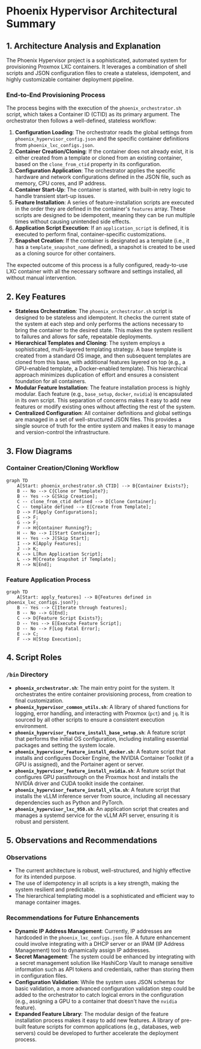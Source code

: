 # Phoenix Hypervisor Architectural Summary

## 1. Architecture Analysis and Explanation

The Phoenix Hypervisor project is a sophisticated, automated system for provisioning Proxmox LXC containers. It leverages a combination of shell scripts and JSON configuration files to create a stateless, idempotent, and highly customizable container deployment pipeline.

### End-to-End Provisioning Process

The process begins with the execution of the `phoenix_orchestrator.sh` script, which takes a Container ID (CTID) as its primary argument. The orchestrator then follows a well-defined, stateless workflow:

1.  **Configuration Loading**: The orchestrator reads the global settings from `phoenix_hypervisor_config.json` and the specific container definitions from `phoenix_lxc_configs.json`.
2.  **Container Creation/Cloning**: If the container does not already exist, it is either created from a template or cloned from an existing container, based on the `clone_from_ctid` property in its configuration.
3.  **Configuration Application**: The orchestrator applies the specific hardware and network configurations defined in the JSON file, such as memory, CPU cores, and IP address.
4.  **Container Start-Up**: The container is started, with built-in retry logic to handle transient start-up issues.
5.  **Feature Installation**: A series of feature-installation scripts are executed in the order they are defined in the container's `features` array. These scripts are designed to be idempotent, meaning they can be run multiple times without causing unintended side effects.
6.  **Application Script Execution**: If an `application_script` is defined, it is executed to perform final, container-specific customizations.
7.  **Snapshot Creation**: If the container is designated as a template (i.e., it has a `template_snapshot_name` defined), a snapshot is created to be used as a cloning source for other containers.

The expected outcome of this process is a fully configured, ready-to-use LXC container with all the necessary software and settings installed, all without manual intervention.

## 2. Key Features

*   **Stateless Orchestration**: The `phoenix_orchestrator.sh` script is designed to be stateless and idempotent. It checks the current state of the system at each step and only performs the actions necessary to bring the container to the desired state. This makes the system resilient to failures and allows for safe, repeatable deployments.
*   **Hierarchical Templates and Cloning**: The system employs a sophisticated, multi-layered templating strategy. A base template is created from a standard OS image, and then subsequent templates are cloned from this base, with additional features layered on top (e.g., a GPU-enabled template, a Docker-enabled template). This hierarchical approach minimizes duplication of effort and ensures a consistent foundation for all containers.
*   **Modular Feature Installation**: The feature installation process is highly modular. Each feature (e.g., `base_setup`, `docker`, `nvidia`) is encapsulated in its own script. This separation of concerns makes it easy to add new features or modify existing ones without affecting the rest of the system.
*   **Centralized Configuration**: All container definitions and global settings are managed in a set of well-structured JSON files. This provides a single source of truth for the entire system and makes it easy to manage and version-control the infrastructure.

## 3. Flow Diagrams

### Container Creation/Cloning Workflow

```mermaid
graph TD
    A[Start: phoenix_orchestrator.sh CTID] --> B{Container Exists?};
    B -- No --> C{Clone or Template?};
    B -- Yes --> G[Skip Creation];
    C -- clone_from_ctid defined --> D[Clone Container];
    C -- template defined --> E[Create from Template];
    D --> F[Apply Configurations];
    E --> F;
    G --> F;
    F --> H{Container Running?};
    H -- No --> I[Start Container];
    H -- Yes --> J[Skip Start];
    I --> K[Apply Features];
    J --> K;
    K --> L[Run Application Script];
    L --> M[Create Snapshot if Template];
    M --> N[End];
```

### Feature Application Process

```mermaid
graph TD
    A[Start: apply_features] --> B{Features defined in phoenix_lxc_configs.json?};
    B -- Yes --> C[Iterate through features];
    B -- No --> G[End];
    C --> D{Feature Script Exists?};
    D -- Yes --> E[Execute Feature Script];
    D -- No --> F[Log Fatal Error];
    E --> C;
    F --> H[Stop Execution];
```

## 4. Script Roles

### `/bin` Directory

*   **`phoenix_orchestrator.sh`**: The main entry point for the system. It orchestrates the entire container provisioning process, from creation to final customization.
*   **`phoenix_hypervisor_common_utils.sh`**: A library of shared functions for logging, error handling, and interacting with Proxmox (`pct`) and `jq`. It is sourced by all other scripts to ensure a consistent execution environment.
*   **`phoenix_hypervisor_feature_install_base_setup.sh`**: A feature script that performs the initial OS configuration, including installing essential packages and setting the system locale.
*   **`phoenix_hypervisor_feature_install_docker.sh`**: A feature script that installs and configures Docker Engine, the NVIDIA Container Toolkit (if a GPU is assigned), and the Portainer agent or server.
*   **`phoenix_hypervisor_feature_install_nvidia.sh`**: A feature script that configures GPU passthrough on the Proxmox host and installs the NVIDIA driver and CUDA toolkit inside the container.
*   **`phoenix_hypervisor_feature_install_vllm.sh`**: A feature script that installs the vLLM inference server from source, including all necessary dependencies such as Python and PyTorch.
*   **`phoenix_hypervisor_lxc_950.sh`**: An application script that creates and manages a systemd service for the vLLM API server, ensuring it is robust and persistent.

## 5. Observations and Recommendations

### Observations

*   The current architecture is robust, well-structured, and highly effective for its intended purpose.
*   The use of idempotency in all scripts is a key strength, making the system resilient and predictable.
*   The hierarchical templating model is a sophisticated and efficient way to manage container images.

### Recommendations for Future Enhancements

*   **Dynamic IP Address Management**: Currently, IP addresses are hardcoded in the `phoenix_lxc_configs.json` file. A future enhancement could involve integrating with a DHCP server or an IPAM (IP Address Management) tool to dynamically assign IP addresses.
*   **Secret Management**: The system could be enhanced by integrating with a secret management solution like HashiCorp Vault to manage sensitive information such as API tokens and credentials, rather than storing them in configuration files.
*   **Configuration Validation**: While the system uses JSON schemas for basic validation, a more advanced configuration validation step could be added to the orchestrator to catch logical errors in the configuration (e.g., assigning a GPU to a container that doesn't have the `nvidia` feature).
*   **Expanded Feature Library**: The modular design of the feature installation process makes it easy to add new features. A library of pre-built feature scripts for common applications (e.g., databases, web servers) could be developed to further accelerate the deployment process.